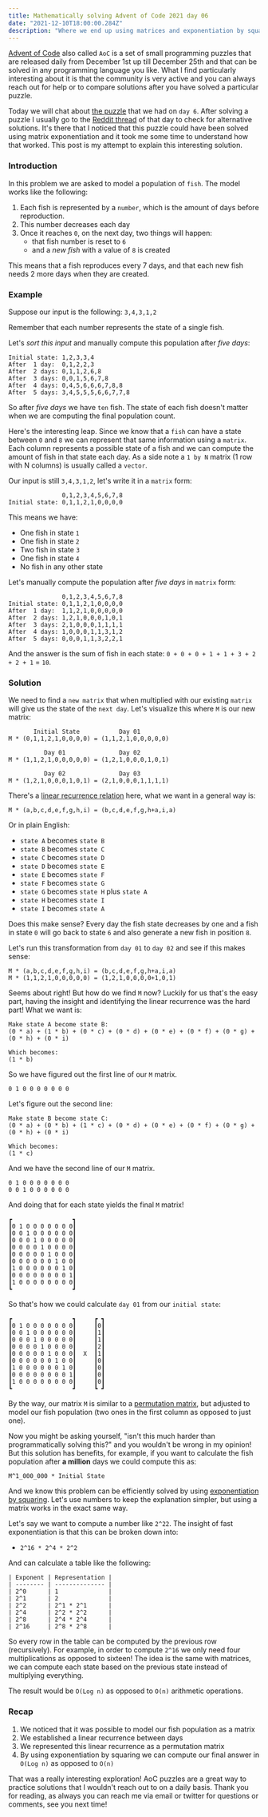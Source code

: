 ```yaml
---
title: Mathematically solving Advent of Code 2021 day 06
date: "2021-12-10T18:00:00.284Z"
description: "Where we end up using matrices and exponentiation by squaring to model a linear recurrence."
---
```


[Advent of Code](https://adventofcode.com/2021/about) also called `AoC` is a set of small programming puzzles that are released daily from December 1st up till December 25th and that can be solved in any programming language you like. What I find particularly interesting about it is that the community is very active and you can always reach out for help or to compare solutions after you have solved a particular puzzle.

Today we will chat about [the puzzle](https://adventofcode.com/2021/day/6) that we had on `day 6`. After solving a puzzle I usually go to the [Reddit thread](https://www.reddit.com/r/adventofcode/comments/r9z49j/2021_day_6_solutions/) of that day to check for alternative solutions. It's there that I noticed that this puzzle could have been solved using matrix exponentiation and it took me some time to understand how that worked. This post is my attempt to explain this interesting solution.

### Introduction

In this problem we are asked to model a population of `fish`. The model works like the following:

1. Each fish is represented by a `number`, which is the amount of days before reproduction.
2. This number decreases each day
3. Once it reaches `0`, on the next day, two things will happen:
   - that fish number is reset to `6`
   - and a _new fish_ with a value of `8` is created

This means that a fish reproduces every 7 days, and that each new fish needs 2 more days when they are created.

### Example

Suppose our input is the following: `3,4,3,1,2`

Remember that each number represents the state of a single fish.

Let's _sort this input_ and manually compute this population after _five days_:

```
Initial state: 1,2,3,3,4
After  1 day:  0,1,2,2,3
After  2 days: 0,1,1,2,6,8
After  3 days: 0,0,1,5,6,7,8
After  4 days: 0,4,5,6,6,6,7,8,8
After  5 days: 3,4,5,5,5,6,6,7,7,8
```

So after _five days_ we have `ten` fish. The state of each fish doesn't matter when we are computing the final population count.

Here's the interesting leap. Since we know that a `fish` can have a state between `0` and `8` we can represent that same information using a `matrix`. Each column represents a possible state of a fish and we can compute the amount of fish in that state each day. As a side note a `1 by N` matrix (1 row with N columns) is usually called a `vector`.

Our input is still `3,4,3,1,2`, let's write it in a `matrix` form:

```
               0,1,2,3,4,5,6,7,8
Initial state: 0,1,1,2,1,0,0,0,0
```

This means we have:

- One fish in state `1`
- One fish in state `2`
- Two fish in state `3`
- One fish in state `4`
- No fish in any other state

Let's manually compute the population after _five days_ in `matrix` form:

```
               0,1,2,3,4,5,6,7,8
Initial state: 0,1,1,2,1,0,0,0,0
After  1 day:  1,1,2,1,0,0,0,0,0
After  2 days: 1,2,1,0,0,0,1,0,1
After  3 days: 2,1,0,0,0,1,1,1,1
After  4 days: 1,0,0,0,1,1,3,1,2
After  5 days: 0,0,0,1,1,3,2,2,1
```

And the answer is the sum of fish in each state: `0 + 0 + 0 + 1 + 1 + 3 + 2 + 2 + 1` = `10`.

### Solution

We need to find a `new matrix` that when multiplied with our existing `matrix` will give us the state of the `next day`. Let's visualize this where `M` is our new matrix:

```
       Initial State           Day 01
M * (0,1,1,2,1,0,0,0,0) = (1,1,2,1,0,0,0,0,0)

          Day 01               Day 02
M * (1,1,2,1,0,0,0,0,0) = (1,2,1,0,0,0,1,0,1)

          Day 02               Day 03
M * (1,2,1,0,0,0,1,0,1) = (2,1,0,0,0,1,1,1,1)
```

There's a [linear recurrence relation](https://en.wikipedia.org/wiki/Recurrence_relation) here, what we want in a general way is:

```
M * (a,b,c,d,e,f,g,h,i) = (b,c,d,e,f,g,h+a,i,a)
```

Or in plain English:

- `state A` becomes `state B`
- `state B` becomes `state C`
- `state C` becomes `state D`
- `state D` becomes `state E`
- `state E` becomes `state F`
- `state F` becomes `state G`
- `state G` becomes `state H` plus `state A`
- `state H` becomes `state I`
- `state I` becomes `state A`

Does this make sense? Every day the fish state decreases by one and a fish in state `0` will go back to state `6` and also generate a new fish in position `8`.

Let's run this transformation from `day 01` to `day 02` and see if this makes sense:

```
M * (a,b,c,d,e,f,g,h,i) = (b,c,d,e,f,g,h+a,i,a)
M * (1,1,2,1,0,0,0,0,0) = (1,2,1,0,0,0,0+1,0,1)
```

Seems about right! But how do we find `M` now? Luckily for us that's the easy part, having the insight and identifying the linear recurrence was the hard part! What we want is:

```
Make state A become state B:
(0 * a) + (1 * b) + (0 * c) + (0 * d) + (0 * e) + (0 * f) + (0 * g) + (0 * h) + (0 * i)

Which becomes:
(1 * b)
```

So we have figured out the first line of our `M` matrix.

```
0 1 0 0 0 0 0 0 0
```

Let's figure out the second line:

```
Make state B become state C:
(0 * a) + (0 * b) + (1 * c) + (0 * d) + (0 * e) + (0 * f) + (0 * g) + (0 * h) + (0 * i)

Which becomes:
(1 * c)
```

And we have the second line of our `M` matrix.

```
0 1 0 0 0 0 0 0 0
0 0 1 0 0 0 0 0 0
```

And doing that for each state yields the final `M` matrix!

```
┏                 ┓
┃0 1 0 0 0 0 0 0 0┃
┃0 0 1 0 0 0 0 0 0┃
┃0 0 0 1 0 0 0 0 0┃
┃0 0 0 0 1 0 0 0 0┃
┃0 0 0 0 0 1 0 0 0┃
┃0 0 0 0 0 0 1 0 0┃
┃1 0 0 0 0 0 0 1 0┃
┃0 0 0 0 0 0 0 0 1┃
┃1 0 0 0 0 0 0 0 0┃
┗                 ┛
```

So that's how we could calculate `day 01` from our `initial state`:

```
┏                 ┓     ┏ ┓
┃0 1 0 0 0 0 0 0 0┃     ┃0┃
┃0 0 1 0 0 0 0 0 0┃     ┃1┃
┃0 0 0 1 0 0 0 0 0┃     ┃1┃
┃0 0 0 0 1 0 0 0 0┃     ┃2┃
┃0 0 0 0 0 1 0 0 0┃  X  ┃1┃
┃0 0 0 0 0 0 1 0 0┃     ┃0┃
┃1 0 0 0 0 0 0 1 0┃     ┃0┃
┃0 0 0 0 0 0 0 0 1┃     ┃0┃
┃1 0 0 0 0 0 0 0 0┃     ┃0┃
┗                 ┛     ┗ ┛
```

By the way, our matrix `M` is similar to a [permutation matrix](https://en.wikipedia.org/wiki/Permutation_matrix), but adjusted to model our fish population (two ones in the first column as opposed to just one).

Now you might be asking yourself, "isn't this much harder than programmatically solving this?" and you wouldn't be wrong in my opinion! But this solution has benefits, for example, if you want to calculate the fish population after **a million** days we could compute this as:

```
M^1_000_000 * Initial State
```

And we know this problem can be efficiently solved by using [exponentiation by squaring](https://en.wikipedia.org/wiki/Exponentiation_by_squaring). Let's use numbers to keep the explanation simpler, but using a matrix works in the exact same way.

Let's say we want to compute a number like `2^22`. The insight of fast exponentiation is that this can be broken down into:

- `2^16 * 2^4 * 2^2`

And can calculate a table like the following:

```
| Exponent | Representation |
| -------- | -------------- |
| 2^0      | 1              |
| 2^1      | 2              |
| 2^2      | 2^1 * 2^1      |
| 2^4      | 2^2 * 2^2      |
| 2^8      | 2^4 * 2^4      |
| 2^16     | 2^8 * 2^8      |
```

So every row in the table can be computed by the previous row (recursively). For example, in order to compute `2^16` we only need four multiplications as opposed to sixteen! The idea is the same with matrices, we can compute each state based on the previous state instead of multiplying everything.

The result would be `O(Log n)` as opposed to `O(n)` arithmetic operations.

### Recap

1. We noticed that it was possible to model our fish population as a matrix
2. We established a linear recurrence between days
3. We represented this linear recurrence as a permutation matrix
4. By using exponentiation by squaring we can compute our final answer in `O(Log n)` as opposed to `O(n)`

That was a really interesting exploration! AoC puzzles are a great way to practice solutions that I wouldn't reach out to on a daily basis. Thank you for reading, as always you can reach me via email or twitter for questions or comments, see you next time!
